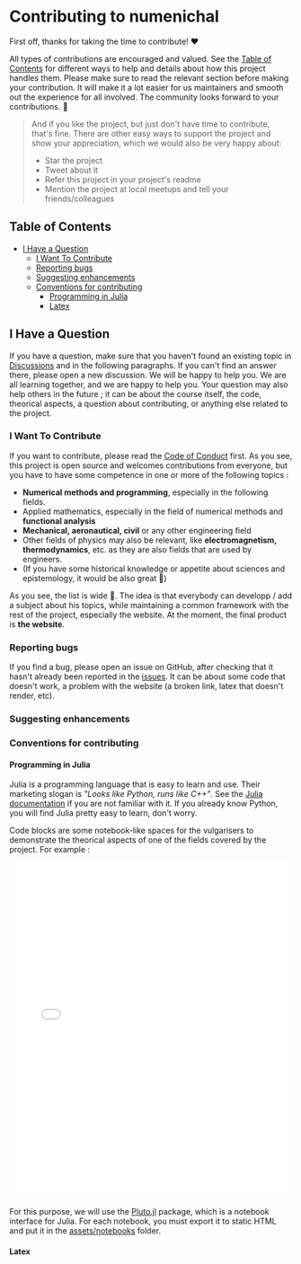 <!-- omit in toc -->
# Contributing to numenichal

First off, thanks for taking the time to contribute! ❤️

All types of contributions are encouraged and valued. See the [Table of Contents](#table-of-contents) for different ways to help and details about how this project handles them. Please make sure to read the relevant section before making your contribution. It will make it a lot easier for us maintainers and smooth out the experience for all involved. The community looks forward to your contributions. 🎉

> And if you like the project, but just don't have time to contribute, that's fine. There are other easy ways to support the project and show your appreciation, which we would also be very happy about:
> - Star the project
> - Tweet about it
> - Refer this project in your project's readme
> - Mention the project at local meetups and tell your friends/colleagues

<!-- omit in toc -->
## Table of Contents
- [I Have a Question](#i-have-a-question)
  - [I Want To Contribute](#i-want-to-contribute)
  - [Reporting bugs](#reporting-bugs)
  - [Suggesting enhancements](#suggesting-enhancements)
  - [Conventions for contributing](#conventions-for-contributing)
    - [Programming in Julia](#programming-in-julia)
    - [Latex](#latex)

## I Have a Question

If you have a question, make sure that you haven't found an existing topic in [Discussions](https://github.com/Aguelord/numenichal/discussions) and in the following paragraphs. If you can't find an answer there, please open a new discussion. We will be happy to help you. We are all learning together, and we are happy to help you. Your question may also help others in the future ; it can be about the course itself, the code, theorical aspects, a question about contributing, or anything else related to the project.

### I Want To Contribute
If you want to contribute, please read the [Code of Conduct](CODE_OF_CONDUCT.md) first. As you see, this project is open source and welcomes contributions from everyone, but you have to have some competence in one or more of the following topics :
- **Numerical methods and programming**, especially in the following fields.
- Applied mathematics, especially in the field of numerical methods and **functional analysis**
- **Mechanical, aeronautical, civil** or any other engineering field
- Other fields of physics may also be relevant, like **electromagnetism, thermodynamics**, etc. as they are also fields that are used by engineers.
- (If you have some historical knowledge or appetite about sciences and epistemology, it would be also great 👀)

As you see, the list is wide 🙂. The idea is that everybody can developp / add a subject about his topics, while maintaining a common framework with the rest of the project, especially the website. At the moment, the final product is **the website**.

### Reporting bugs

If you find a bug, please open an issue on GitHub, after checking that it hasn't already been reported in the [issues](https://github.com/Aguelord/numenichal/issues). It can be about some code that doesn't work, a problem with the website (a broken link, latex that doesn't render, etc).

### Suggesting enhancements

### Conventions for contributing

#### Programming in Julia

Julia is a programming language that is easy to learn and use. Their marketing slogan is *"Looks like Python, runs like C++"*. See the [Julia documentation](https://julialang.org/) if you are not familiar with it. If you already know Python, you will find Julia pretty easy to learn, don't worry.

Code blocks are some notebook-like spaces for the vulgarisers to demonstrate the theorical aspects of one of the fields covered by the project. For example :

<iframe src="/numenichal/assets/notebooks/contributing_md.html"
        width="100%"
        height="600px"
        frameborder="0">
</iframe>

For this purpose, we will use the [Pluto.jl](https://plutojl.org/) package, which is a notebook interface for Julia. For each notebook, you must export it to static HTML and put it in the [assets/notebooks](numenichal\assets\notebooks) folder.

#### Latex
